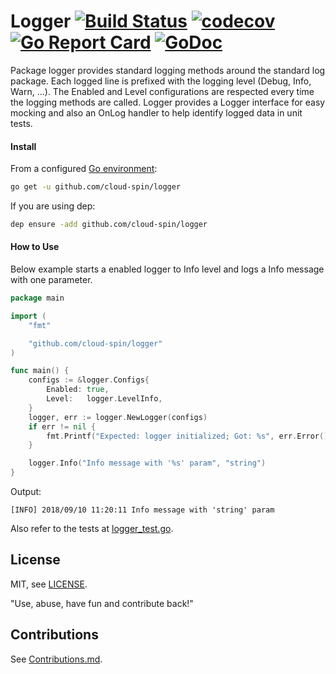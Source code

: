 # Logger [![Build Status](https://travis-ci.com/cloud-spin/logger.svg?branch=master)](https://travis-ci.com/cloud-spin/logger) [![codecov](https://codecov.io/gh/cloud-spin/logger/branch/master/graph/badge.svg)](https://codecov.io/gh/cloud-spin/logger) [![Go Report Card](https://goreportcard.com/badge/github.com/cloud-spin/logger)](https://goreportcard.com/report/github.com/cloud-spin/logger) [![GoDoc](https://godoc.org/github.com/cloud-spin/logger?status.svg)](https://godoc.org/github.com/cloud-spin/logger)

Package logger provides standard logging methods around the standard log package.
Each logged line is prefixed with the logging level (Debug, Info, Warn, ...).
The Enabled and Level configurations are respected every time the logging methods are called.
Logger provides a Logger interface for easy mocking and also an OnLog handler to help identify logged data in unit tests.

#### Install

From a configured [Go environment](https://golang.org/doc/install#testing):
```sh
go get -u github.com/cloud-spin/logger
```

If you are using dep:
```sh
dep ensure -add github.com/cloud-spin/logger
```


#### How to Use

Below example starts a enabled logger to Info level and logs a Info message with one parameter.

```go
package main

import (
	"fmt"

	"github.com/cloud-spin/logger"
)

func main() {
	configs := &logger.Configs{
		Enabled: true,
		Level:   logger.LevelInfo,
	}
	logger, err := logger.NewLogger(configs)
	if err != nil {
		fmt.Printf("Expected: logger initialized; Got: %s", err.Error())
	}

	logger.Info("Info message with '%s' param", "string")
}
```

Output:
```
[INFO] 2018/09/10 11:20:11 Info message with 'string' param
```

Also refer to the tests at [logger_test.go](logger_test.go).


## License
MIT, see [LICENSE](LICENSE).

"Use, abuse, have fun and contribute back!"


## Contributions
See [Contributions.md](https://github.com/cloud-spin/docs/blob/master/contributing.md).
